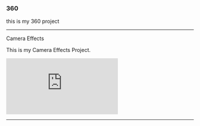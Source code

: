 ### 360

this is my 360 project

<script src="//360.vizor.io/scripts/embed.js" data-vizorurl="https://360.vizor.io/embed/v/kkrbr" ></script>

***

Camera Effects

This is my Camera Effects Project.

![Allie](https://github.com/bottomsalexandra/bottomsalexandra.github.io/blob/master/README.md?raw=true "Optional Title")


***
